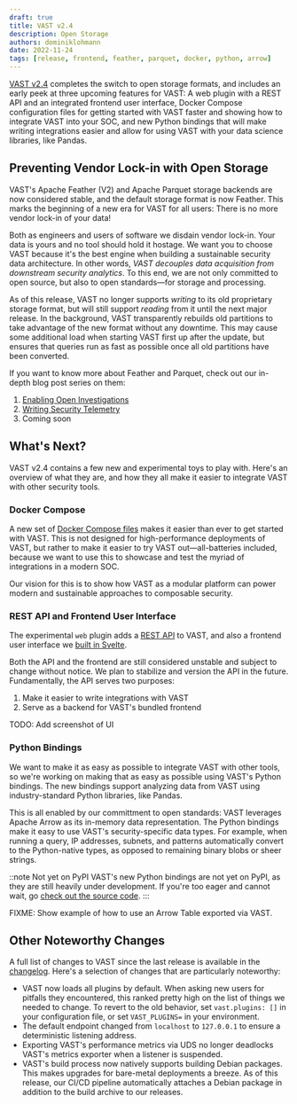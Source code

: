 ```yaml
---
draft: true
title: VAST v2.4
description: Open Storage
authors: dominiklohmann
date: 2022-11-24
tags: [release, frontend, feather, parquet, docker, python, arrow]
---
```


[VAST v2.4][github-vast-release] completes the switch to open storage formats,
and includes an early peek at three upcoming features for VAST: A web plugin
with a REST API and an integrated frontend user interface, Docker Compose
configuration files for getting started with VAST faster and showing how to
integrate VAST into your SOC, and new Python bindings that will make writing
integrations easier and allow for using VAST with your data science libraries,
like Pandas.

[github-vast-release]: https://github.com/tenzir/vast/releases/tag/v2.4.0

<!--truncate-->

## Preventing Vendor Lock-in with Open Storage

VAST's Apache Feather (V2) and Apache Parquet storage backends are now
considered stable, and the default storage format is now Feather. This marks the
beginning of a new era for VAST for all users: There is no more vendor lock-in
of your data!

Both as engineers and users of software we disdain vendor lock-in. Your data is
yours and no tool should hold it hostage. We want you to choose VAST because
it's the best engine when building a sustainable security data architecture. In
other words, *VAST decouples data acquisition from downstream security
analytics*. To this end, we are not only committed to open source, but also to
open standards—for storage and processing.

As of this release, VAST no longer supports *writing* to its old proprietary
storage format, but will still support *reading* from it until the next major
release. In the background, VAST transparently rebuilds old partitions to take
advantage of the new format without any downtime. This may cause some additional
load when starting VAST first up after the update, but ensures that queries run
as fast as possible once all old partitions have been converted.

If you want to know more about Feather and Parquet, check out our in-depth blog
post series on them:

1. [Enabling Open Investigations][parquet-and-feather-1]
2. [Writing Security Telemetry][parquet-and-feather-2]
3. Coming soon

[parquet-and-feather-1]: /blog/parquet-and-feather-enabling-open-investigations/
[parquet-and-feather-2]: /blog/parquet-and-feather-writing-security-telemetry/

## What's Next?

VAST v2.4 contains a few new and experimental toys to play with. Here's an
overview of what they are, and how they all make it easier to integrate VAST
with other security tools.

### Docker Compose

A new set of [Docker Compose files][docker-compose] makes it easier than ever to
get started with VAST. This is not designed for high-performance deployments of
VAST, but rather to make it easier to try VAST out—all-batteries included,
because we want to use this to showcase and test the myriad of integrations
in a modern SOC.

Our vision for this is to show how VAST as a modular platform can power modern
and sustainable approaches to composable security.

[docker-compose]: /docs/setup/deploy/docker-compose

### REST API and Frontend User Interface

The experimental `web` plugin adds a [REST API][rest-api] to VAST, and also a
frontend user interface we [built in Svelte][frontend-code].

Both the API and the frontend are still considered unstable and subject to
change without notice. We plan to stabilize and version the API in the future.
Fundamentally, the API serves two purposes:

1. Make it easier to write integrations with VAST
2. Serve as a backend for VAST's bundled frontend

TODO: Add screenshot of UI

[rest-api]: /api
[frontend-code]: https://github.com/tenzir/vast/tree/v2.4.0/plugins/web/ui

### Python Bindings

We want to make it as easy as possible to integrate VAST with other tools, so
we're working on making that as easy as possible using VAST's Python bindings.
The new bindings support analyzing data from VAST using industry-standard Python
libraries, like Pandas.

This is all enabled by our committment to open standards: VAST leverages Apache
Arrow as its in-memory data representation. The Python bindings make it easy to
use VAST's security-specific data types. For example, when running a query, IP
addresses, subnets, and patterns automatically convert to the Python-native
types, as opposed to remaining binary blobs or sheer strings.

::note Not yet on PyPI
VAST's new Python bindings are not yet on PyPI, as they are still heavily under
development. If you're too eager and cannot wait, go [check out the source
code][python-code].
:::

FIXME: Show example of how to use an Arrow Table exported via VAST.

[python-code]: https://github.com/tenzir/vast/tree/v2.4.0/python

## Other Noteworthy Changes

A full list of changes to VAST since the last release is available in the
[changelog][changelog-2.4]. Here's a selection of changes that are particularly
noteworthy:

- VAST now loads all plugins by default. When asking new users for pitfalls they
  encountered, this ranked pretty high on the list of things we needed to
  change. To revert to the old behavior, set `vast.plugins: []` in your
  configuration file, or set `VAST_PLUGINS=` in your environment.
- The default endpoint changed from `localhost` to `127.0.0.1` to ensure a
  deterministic listening address.
- Exporting VAST's performance metrics via UDS no longer deadlocks VAST's
  metrics exporter when a listener is suspended.
- VAST's build process now natively supports building Debian packages. This
  makes upgrades for bare-metal deployments a breeze. As of this release, our
  CI/CD pipeline automatically attaches a Debian package in addition to the
  build archive to our releases.

[changelog-2.4]: /changelog#v240
